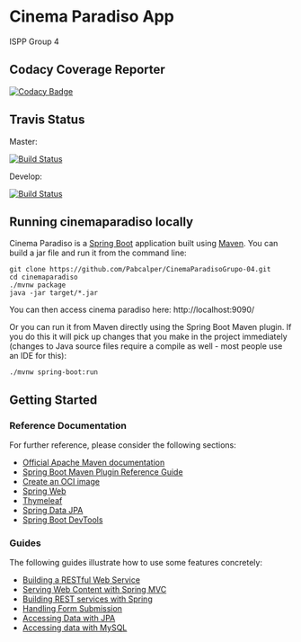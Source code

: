 # Cinema Paradiso App


ISPP Group 4

## Codacy Coverage Reporter

[![Codacy Badge](https://app.codacy.com/project/badge/Grade/7c222eeb6ee742f79dc88d94e4331e7e)](https://www.codacy.com/gh/ivan-desing-testing/CinemaParadisoGrupo-04/dashboard?utm_source=github.com&amp;utm_medium=referral&amp;utm_content=ivan-desing-testing/CinemaParadisoGrupo-04&amp;utm_campaign=Badge_Grade)

## Travis Status

Master:

[![Build Status](https://travis-ci.com/Carcotmed/CinemaParadisoGrupo-04.svg?token=eRyUu1vNYWXwcHGXDak4&branch=master)](https://travis-ci.com/Carcotmed/CinemaParadisoGrupo-04)

Develop:

[![Build Status](https://travis-ci.com/Carcotmed/CinemaParadisoGrupo-04.svg?token=eRyUu1vNYWXwcHGXDak4&branch=develop)](https://travis-ci.com/Carcotmed/CinemaParadisoGrupo-04)
## Running cinemaparadiso locally
Cinema Paradiso is a [Spring Boot](https://spring.io/guides/gs/spring-boot) application built using [Maven](https://spring.io/guides/gs/maven/). You can build a jar file and run it from the command line:


```
git clone https://github.com/Pabcalper/CinemaParadisoGrupo-04.git
cd cinemaparadiso
./mvnw package
java -jar target/*.jar
```

You can then access cinema paradiso here: http://localhost:9090/

Or you can run it from Maven directly using the Spring Boot Maven plugin. If you do this it will pick up changes that you make in the project immediately (changes to Java source files require a compile as well - most people use an IDE for this):

```
./mvnw spring-boot:run
```

## Getting Started

### Reference Documentation
For further reference, please consider the following sections:

* [Official Apache Maven documentation](https://maven.apache.org/guides/index.html)
* [Spring Boot Maven Plugin Reference Guide](https://docs.spring.io/spring-boot/docs/2.5.0-M2/maven-plugin/reference/html/)
* [Create an OCI image](https://docs.spring.io/spring-boot/docs/2.5.0-M2/maven-plugin/reference/html/#build-image)
* [Spring Web](https://docs.spring.io/spring-boot/docs/2.4.3/reference/htmlsingle/#boot-features-developing-web-applications)
* [Thymeleaf](https://docs.spring.io/spring-boot/docs/2.4.3/reference/htmlsingle/#boot-features-spring-mvc-template-engines)
* [Spring Data JPA](https://docs.spring.io/spring-boot/docs/2.4.3/reference/htmlsingle/#boot-features-jpa-and-spring-data)
* [Spring Boot DevTools](https://docs.spring.io/spring-boot/docs/2.4.3/reference/htmlsingle/#using-boot-devtools)

### Guides
The following guides illustrate how to use some features concretely:

* [Building a RESTful Web Service](https://spring.io/guides/gs/rest-service/)
* [Serving Web Content with Spring MVC](https://spring.io/guides/gs/serving-web-content/)
* [Building REST services with Spring](https://spring.io/guides/tutorials/bookmarks/)
* [Handling Form Submission](https://spring.io/guides/gs/handling-form-submission/)
* [Accessing Data with JPA](https://spring.io/guides/gs/accessing-data-jpa/)
* [Accessing data with MySQL](https://spring.io/guides/gs/accessing-data-mysql/)